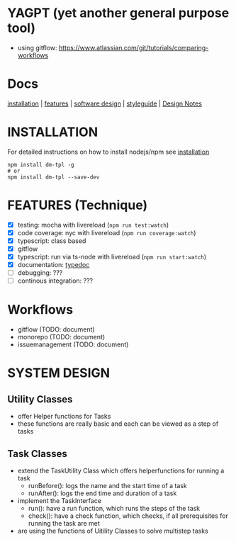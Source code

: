 # YAGPT (yet another general purpose tool)
- using gitflow: https://www.atlassian.com/git/tutorials/comparing-workflows

# Docs
[installation](docs/installation.md) | [features](docs/features.md) | [software design](docs/software-design.md) | [styleguide](docs/styleguide.md) | [Design Notes](docs/designNotes.md)

# INSTALLATION 
For detailed instructions on how to install nodejs/npm see [installation](docs/installation.md)
``` 
npm install dm-tpl -g
# or
npm install dm-tpl --save-dev
```

# FEATURES (Technique)
- [x] testing: mocha with livereload (```npm run test:watch```)
- [x] code coverage: nyc with livereload (```npm run coverage:watch```)
- [x] typescript: class based
- [x] gitflow
- [x] typescript: run via ts-node with livereload (```npm run start:watch```)
- [x] documentation: [typedoc](https://github.com/TypeStrong/typedoc/blob/master/examples/basic/src/classes.ts)
- [ ] debugging: ???
- [ ] continous integration: ???

# Workflows
- gitflow (TODO: document)
- monorepo (TODO: document)
- issuemanagement (TODO: document)

# SYSTEM DESIGN

## Utility Classes
- offer Helper functions for Tasks
- these functions are really basic and each can be viewed as a step of tasks

## Task Classes
- extend the TaskUtility Class which offers helperfunctions for running a task
  - runBefore(): logs the name and the start time of a task
  - runAfter(): logs the end time and duration of a task
- implement the TaskInterface
  - run(): have a run function, which runs the steps of the task
  - check(): have a check function, which checks, if all prerequisites for
    running the task are met
- are using the functions of Uitility Classes to solve multistep tasks

